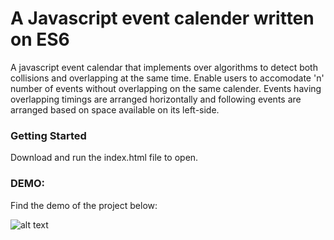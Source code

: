 # A Javascript event calender written on ES6

A javascript event calendar that implements over algorithms to detect both collisions and overlapping at the same time. Enable users to accomodate 'n' number of events without overlapping on the  same calender. Events having overlapping timings are arranged horizontally and following events are arranged based on space available on its left-side.

### Getting Started

Download and run the index.html file to open.

### DEMO:

Find the demo of the project below:

![alt text](https://raw.githubusercontent.com/rajeshbabu1991/Javascript-Event-Calender/blob/master/demo_img.png)